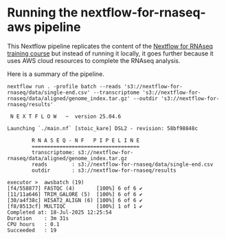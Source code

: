 # Running the nextflow-for-rnaseq-aws pipeline

This Nextflow pipeline replicates the content of the [Nextflow for RNAseq training course](https://training.nextflow.io/latest/nf4_science/rnaseq/) but instead of running it locally, it goes further because it uses AWS cloud resources to complete the RNAseq analysis. 

Here is a summary of the pipeline. 

```
nextflow run . -profile batch --reads 's3://nextflow-for-rnaseq/data/single-end.csv' --transcriptome 's3://nextflow-for-rnaseq/data/aligned/genome_index.tar.gz' --outdir 's3://nextflow-for-rnaseq/results'

 N E X T F L O W   ~  version 25.04.6

Launching `./main.nf` [stoic_kare] DSL2 - revision: 58bf98848c

        R N A S E Q - N F   P I P E L I N E
        ===================================
        transcriptome: s3://nextflow-for-rnaseq/data/aligned/genome_index.tar.gz
        reads        : s3://nextflow-for-rnaseq/data/single-end.csv
        outdir       : s3://nextflow-for-rnaseq/results

executor >  awsbatch (19)
[f4/558877] FASTQC (4)       [100%] 6 of 6 ✔
[11/11a646] TRIM_GALORE (5)  [100%] 6 of 6 ✔
[30/a4f38c] HISAT2_ALIGN (6) [100%] 6 of 6 ✔
[f8/8513cf] MULTIQC          [100%] 1 of 1 ✔
Completed at: 18-Jul-2025 12:25:54
Duration    : 3m 31s
CPU hours   : 0.1
Succeeded   : 19
```